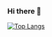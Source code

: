 ### Hi there 👋

[![Top Langs](https://github-readme-stats.vercel.app/api/top-langs/?username=wvdhouten&theme=dark&layout=compact)](https://github.com/anuraghazra/github-readme-stats)

<!--**wvdhouten/wvdhouten** is a ✨ _special_ ✨ repository because its `README.md` (this file) appears on your GitHub profile.-->
